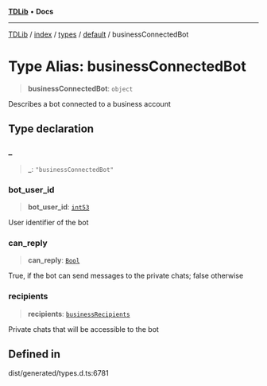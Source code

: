 [**TDLib**](../../../../../../README.md) • **Docs**

***

[TDLib](../../../../../../modules.md) / [index](../../../../../README.md) / [types](../../../README.md) / [default](../README.md) / businessConnectedBot

# Type Alias: businessConnectedBot

> **businessConnectedBot**: `object`

Describes a bot connected to a business account

## Type declaration

### \_

> **\_**: `"businessConnectedBot"`

### bot\_user\_id

> **bot\_user\_id**: [`int53`](int53-1.md)

User identifier of the bot

### can\_reply

> **can\_reply**: [`Bool`](Bool.md)

True, if the bot can send messages to the private chats; false otherwise

### recipients

> **recipients**: [`businessRecipients`](businessRecipients-1.md)

Private chats that will be accessible to the bot

## Defined in

dist/generated/types.d.ts:6781
